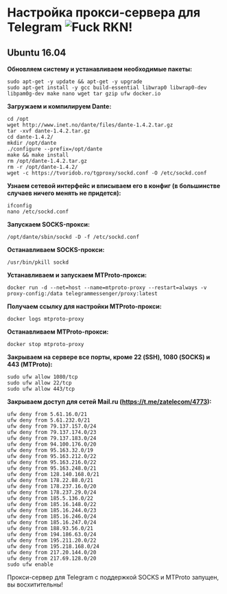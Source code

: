 # Настройка прокси-сервера для Telegram ![Fuck RKN!](https://img.shields.io/badge/Fuck-RKN-brightgreen.svg)

## Ubuntu 16.04

**Обновляем систему и устанавливаем необходимые пакеты:**

	sudo apt-get -y update && apt-get -y upgrade
	sudo apt-get install -y gcc build-essential libwrap0 libwrap0-dev libpam0g-dev make nano wget tar gzip ufw docker.io

**Загружаем и компилируем Dante:**

	cd /opt
	wget http://www.inet.no/dante/files/dante-1.4.2.tar.gz
	tar -xvf dante-1.4.2.tar.gz
	cd dante-1.4.2/
	mkdir /opt/dante
	./configure --prefix=/opt/dante
	make && make install
	rm /opt/dante-1.4.2.tar.gz
	rm -r /opt/dante-1.4.2/
	wget -c https://tvoridob.ro/tgproxy/sockd.conf -O /etc/sockd.conf

**Узнаем сетевой интерфейс и вписываем его в конфиг (в большинстве случаев ничего менять не придется):**

	ifconfig
	nano /etc/sockd.conf

**Запускаем SOCKS-прокси:**

	/opt/dante/sbin/sockd -D -f /etc/sockd.conf

**Останавливаем SOCKS-прокси:**

	/usr/bin/pkill sockd
	
**Устанавливаем и запускаем MTProto-прокси:**

	docker run -d --net=host --name=mtproto-proxy --restart=always -v proxy-config:/data telegrammessenger/proxy:latest
	
**Получаем ссылку для настройки MTProto-прокси:**

	docker logs mtproto-proxy
	
**Останавливаем MTProto-прокси:**

	docker stop mtproto-proxy
	
**Закрываем на сервере все порты, кроме 22 (SSH), 1080 (SOCKS) и 443 (MTProto):**

	sudo ufw allow 1080/tcp
	sudo ufw allow 22/tcp
	sudo ufw allow 443/tcp

**Закрываем доступ для сетей Mail.ru (https://t.me/zatelecom/4773):**

	ufw deny from 5.61.16.0/21
	ufw deny from 5.61.232.0/21
	ufw deny from 79.137.157.0/24
	ufw deny from 79.137.174.0/23
	ufw deny from 79.137.183.0/24
	ufw deny from 94.100.176.0/20
	ufw deny from 95.163.32.0/19
	ufw deny from 95.163.212.0/22
	ufw deny from 95.163.216.0/22
	ufw deny from 95.163.248.0/21
	ufw deny from 128.140.168.0/21
	ufw deny from 178.22.88.0/21
	ufw deny from 178.237.16.0/20
	ufw deny from 178.237.29.0/24
	ufw deny from 185.5.136.0/22
	ufw deny from 185.16.148.0/22
	ufw deny from 185.16.244.0/23
	ufw deny from 185.16.246.0/24
	ufw deny from 185.16.247.0/24
	ufw deny from 188.93.56.0/21
	ufw deny from 194.186.63.0/24
	ufw deny from 195.211.20.0/22
	ufw deny from 195.218.168.0/24
	ufw deny from 217.20.144.0/20
	ufw deny from 217.69.128.0/20
	sudo ufw enable
	
Прокси-сервер для Telegram с поддержкой SOCKS и MTProto запущен, вы восхитительны!
